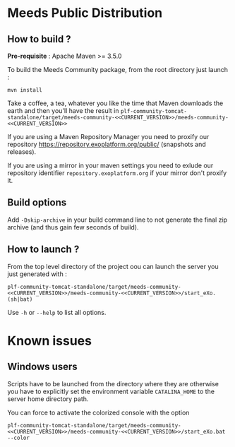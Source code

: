 Meeds Public Distribution
=========================

How to build ?
--------------

**Pre-requisite** : Apache Maven >= 3.5.0

To build the Meeds Community package, from the root directory just launch :

    mvn install

Take a coffee, a tea, whatever you like the time that Maven downloads the earth and then you'll have the result in `plf-community-tomcat-standalone/target/meeds-community-<<CURRENT_VERSION>>/meeds-community-<<CURRENT_VERSION>>`

If you are using a Maven Repository Manager you need to proxify our repository <https://repository.exoplatform.org/public/> (snapshots and releases).

If you are using a mirror in your maven settings you need to exlude our repository identifier `repository.exoplatform.org` if your mirror don't proxify it.

Build options
-------------

Add `-Dskip-archive` in your build command line to not generate the final zip archive (and thus gain few seconds of build).

How to launch ?
---------------

From the top level directory of the project oou can launch the server you just generated with :

    plf-community-tomcat-standalone/target/meeds-community-<<CURRENT_VERSION>>/meeds-community-<<CURRENT_VERSION>>/start_eXo.(sh|bat)

Use `-h` or `--help` to list all options.

Known issues
============

Windows users
-------------

Scripts have to be launched from the directory where they are otherwise you have to explicitly set the environment variable `CATALINA_HOME` to the server home directory path.

You can force to activate the colorized console with the option 

    plf-community-tomcat-standalone/target/meeds-community-<<CURRENT_VERSION>>/meeds-community-<<CURRENT_VERSION>>/start_eXo.bat --color
